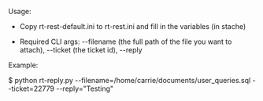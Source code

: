 Usage:

- Copy rt-rest-default.ini to rt-rest.ini and fill in the variables (in stache)

- Required CLI args: --filename (the full path of the file you want to attach), --ticket (the ticket id), --reply

Example:

$ python rt-reply.py --filename=/home/carrie/documents/user_queries.sql --ticket=22779 --reply="Testing"


